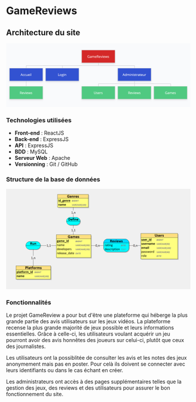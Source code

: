 # GameReviews

## Architecture du site

![Architecture du site](images/architecture.png)


### Technologies utilisées

- **Front-end** : ReactJS
- **Back-end** : ExpressJS
- **API** : ExpressJS
- **BDD** : MySQL
- **Serveur Web** : Apache
- **Versionning** : Git / GitHub


### Structure de la base de données

![Structure de la base de données](images/bdd.png)


### Fonctionnalités

Le projet GameReview a pour but d'être une plateforme qui héberge la plus grande partie des avis utilisateurs sur les jeux vidéos.
La plateforme recense la plus grande majorité de jeux possible et leurs informations essentielles.
Grâce à celle-ci, les utilisateurs voulant acquérir un jeu pourront avoir des avis honnêtes des joueurs sur celui-ci, plutôt que ceux des journalistes.

Les utilisateurs ont la possiblitée de consulter les avis et les notes des jeux anonymement mais pas en poster.
Pour celà ils doivent se connecter avec leurs identifiants ou dans le cas échant en créer.

Les administrateurs ont accès à des pages supplémentaires telles que la gestion des jeux, des reviews et des utilisateurs pour assurer le bon fonctionnement du site.